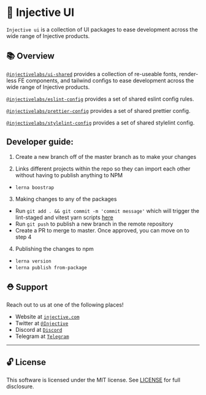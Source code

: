 # 🌟 Injective UI

`Injective ui` is a collection of UI packages to ease development across the wide range of Injective products.

## 📚 Overview

[`@injectivelabs/ui-shared`](packages/ui-shared/README.md) provides a collection of re-useable fonts, render-less FE components, and tailwind configs to ease development across the wide range of Injective products.

[`@injectivelabs/eslint-config`](injective-ui/tree/master/packages/eslint-config/README.md) provides a set of shared eslint config rules.

[`@injectivelabs/prettier-config`](injective-ui/tree/master/packages/prettier-config/README.md) provides a set of shared prettier config.

[`@injectivelabs/stylelint-config`](injective-ui/tree/master/packages/stylelint-config/README.md) provides a set of shared stylelint config.

## Developer guide:

1. Create a new branch off of the master branch as to make your changes

2. Links different projects within the repo so they can import each other without having to publish anything to NPM

- `lerna boostrap`

3. Making changes to any of the packages
- Run `git add . && git commit -m 'commit message'` which will trigger the lint-staged and vitest yarn scripts [here](injective-ui/../.husky/pre-commit)
- Run `git push` to publish a new branch in the remote repository
- Create a PR to merge to master. Once approved, you can move on to step 4

4. Publishing the changes to npm

- `lerna version`
- `lerna publish from-package`

## ⛑ Support

Reach out to us at one of the following places!

- Website at <a href="https://injective.com" target="_blank">`injective.com`</a>
- Twitter at <a href="https://twitter.com/Injective_" target="_blank">`@Injective`</a>
- Discord at <a href="https://discord.com/invite/NK4qdbv" target="_blank">`Discord`</a>
- Telegram at <a href="https://t.me/joininjective" target="_blank">`Telegram`</a>

---

## 🔓 License

This software is licensed under the MIT license. See [LICENSE](./LICENSE) for full disclosure.
